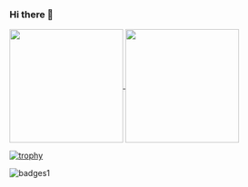 ### Hi there 👋






<a href="https://github.com/anuraghazra/github-readme-stats">
  <img height=200 align="center" src="https://github-readme-stats.vercel.app/api/top-langs/?username=NilufarMohammadi1&size_weight=0.2&count_weight=0.2&langs_count=8&layout=donut-vertical&theme=radical" />
</a>
<a href="https://github.com/anuraghazra/convoychat">
  <img height=200 align="center" src="[![Anurag's GitHub stats](https://github-readme-stats.vercel.app/api?username=NilufarMohammadi1)](https://github.com/anuraghazra/github-readme-stats)" />
</a>


[![trophy](https://github-profile-trophy.vercel.app/?username=NilufarMohammadi1&theme=onedark)](https://github.com/ryo-ma/github-profile-trophy)

![badges1](https://dev-to-uploads.s3.amazonaws.com/uploads/articles/6n8fc8zw8pawxveffitx.png)


